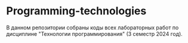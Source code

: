 # Programming-technologies
В данном репозитории собраны коды всех лабораторных работ по дисциплине "Технологии программирования" (3 семестр 2024 год).
